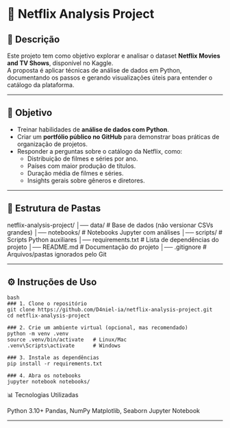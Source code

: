 # 📌 Netflix Analysis Project

## 📖 Descrição
Este projeto tem como objetivo explorar e analisar o dataset **Netflix Movies and TV Shows**, disponível no Kaggle.  
A proposta é aplicar técnicas de análise de dados em Python, documentando os passos e gerando visualizações úteis para entender o catálogo da plataforma.

---

## 🎯 Objetivo
- Treinar habilidades de **análise de dados com Python**.  
- Criar um **portfólio público no GitHub** para demonstrar boas práticas de organização de projetos.  
- Responder a perguntas sobre o catálogo da Netflix, como:  
  - Distribuição de filmes e séries por ano.  
  - Países com maior produção de títulos.  
  - Duração média de filmes e séries.  
  - Insights gerais sobre gêneros e diretores.  

---

## 📂 Estrutura de Pastas
netflix-analysis-project/
│── data/ # Base de dados (não versionar CSVs grandes)
│── notebooks/ # Notebooks Jupyter com análises
│── scripts/ # Scripts Python auxiliares
│── requirements.txt # Lista de dependências do projeto
│── README.md # Documentação do projeto
│── .gitignore # Arquivos/pastas ignorados pelo Git


---

## ⚙️ Instruções de Uso
````
bash
### 1. Clone o repositório
git clone https://github.com/D4niel-ia/netflix-analysis-project.git
cd netflix-analysis-project

### 2. Crie um ambiente virtual (opcional, mas recomendado)
python -m venv .venv
source .venv/bin/activate   # Linux/Mac
.venv\Scripts\activate      # Windows

### 3. Instale as dependências
pip install -r requirements.txt

### 4. Abra os notebooks
jupyter notebook notebooks/
````

📊 Tecnologias Utilizadas

Python 3.10+
Pandas, NumPy
Matplotlib, Seaborn
Jupyter Notebook

---
